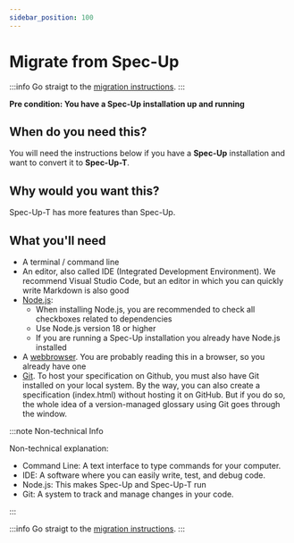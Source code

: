 ```yaml
---
sidebar_position: 100
---
```


# Migrate from Spec-Up

:::info
Go straigt to the [migration instructions](https://github.com/blockchainbird/spec-up-migrate/blob/main/README.md#-commands).
:::


**Pre condition: You have a Spec-Up installation up and running**

## When do you need this?

You will need the instructions below if you have a **Spec-Up** installation and want to convert it to **Spec-Up-T**.

## Why would you want this?

Spec-Up-T has more features than Spec-Up.

## What you'll need

- A terminal / command line
- An editor, also called IDE (Integrated Development Environment). We recommend Visual Studio Code, but an editor in which you can quickly write Markdown is also good
- [Node.js](https://nodejs.org/en/download/):
  - When installing Node.js, you are recommended to check all checkboxes related to dependencies
  - Use Node.js version 18 or higher
  - If you are running a Spec-Up installation you already have Node.js installed
- A [webbrowser](https://en.wikipedia.org/wiki/Web_browser). You are probably reading this in a browser, so you already have one
- [Git](https://git-scm.com/). To host your specification on Github, you must also have Git installed on your local system. By the way, you can also create a specification (index.html) without hosting it on GitHub. But if you do so, the whole idea of a version-managed glossary using Git goes through the window.

:::note Non-technical Info

Non-technical explanation:

- Command Line: A text interface to type commands for your computer.
- IDE: A software where you can easily write, test, and debug code.
- Node.js: This makes Spec-Up and Spec-Up-T run
- Git: A system to track and manage changes in your code.

:::

:::info
Go straigt to the [migration instructions](https://github.com/blockchainbird/spec-up-migrate/blob/main/README.md#-commands).
:::
